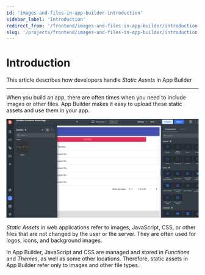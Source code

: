 ```yaml
---
id: 'images-and-files-in-app-builder-introduction'
sidebar_label: 'Introduction'
redirect_from: '/frontend/images-and-files-in-app-builder/introduction'
slug: '/projects/frontend/images-and-files-in-app-builder/introduction'
---
```


# Introduction

This article describes how developers handle _Static Assets_ in App Builder

---

When you build an app, there are often times when you need to include images or other files. App Builder makes it easy to upload these static assets and use them in your app.

![Asset's pane in App Builder](./_images/ab-images-and-files-in-app-builder-introduction-1.png)

_Static Assets_ in web applications refer to images, JavaScript, CSS, or other files that are not changed by the user or the server. They are often used for logos, icons, and background images.

In App Builder, JavaScript and CSS are managed and stored in _Functions_ and _Themes_, as well as some other locations. Therefore, static assets in App Builder refer only to images and other file types.
